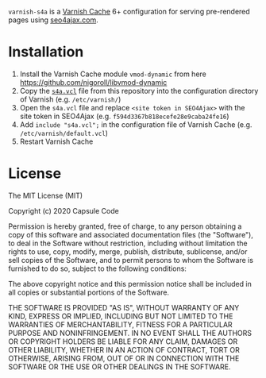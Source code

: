 `varnish-s4a` is a [Varnish Cache](https://github.com/varnishcache/varnish-cache) 6+ configuration for serving pre-rendered pages using [seo4ajax.com](https://www.seo4ajax.com).

# Installation

1. Install the Varnish Cache module `vmod-dynamic` from here https://github.com/nigoroll/libvmod-dynamic
2. Copy the [`s4a.vcl`](https://github.com/seo4ajax/varnish-s4a/blob/main/s4a.vcl) file from this repository into the configuration directory of Varnish (e.g. `/etc/varnish/`)
3. Open the `s4a.vcl` file and replace `<site token in SEO4Ajax>` with the site token in SEO4Ajax (e.g. `f594d3367b818ecefe28e9caba24fe16`)
4. Add `include "s4a.vcl";` in the configuration file of Varnish Cache (e.g. `/etc/varnish/default.vcl`)
5. Restart Varnish Cache

# License

The MIT License (MIT)

Copyright (c) 2020 Capsule Code

Permission is hereby granted, free of charge, to any person obtaining a copy of this software and associated documentation files (the "Software"), to deal in the Software without restriction, including without limitation the rights to use, copy, modify, merge, publish, distribute, sublicense, and/or sell copies of the Software, and to permit persons to whom the Software is furnished to do so, subject to the following conditions:

The above copyright notice and this permission notice shall be included in all copies or substantial portions of the Software.

THE SOFTWARE IS PROVIDED "AS IS", WITHOUT WARRANTY OF ANY KIND, EXPRESS OR IMPLIED, INCLUDING BUT NOT LIMITED TO THE WARRANTIES OF MERCHANTABILITY, FITNESS FOR A PARTICULAR PURPOSE AND NONINFRINGEMENT. IN NO EVENT SHALL THE AUTHORS OR COPYRIGHT HOLDERS BE LIABLE FOR ANY CLAIM, DAMAGES OR OTHER LIABILITY, WHETHER IN AN ACTION OF CONTRACT, TORT OR OTHERWISE, ARISING FROM, OUT OF OR IN CONNECTION WITH THE SOFTWARE OR THE USE OR OTHER DEALINGS IN THE SOFTWARE.
